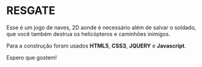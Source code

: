 # RESGATE

Esse é um jogo de naves, 2D aonde é necessário além de salvar o soldado, que você também destrua os helicópteros e caminhões inimigos.

Para a construção foram usados **HTML5**, **CSS3**, **JQUERY** e **Javascript**.

Espero que gostem! 

